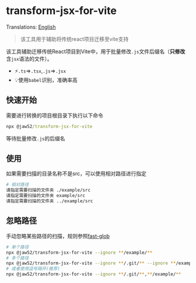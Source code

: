 # transform-jsx-for-vite

Translations: <a href="https://github.com/jaw52/transform-jsx-for-vite/blob/main/README-EN.md">English</a>

> 该工具用于辅助将传统react项目迁移至vite支持

该工具辅助迁移传统React项目到Vite中，用于批量修改`.js`文件后缀名（**只修改**含`jsx`语法的文件）。

- ⚡️`.ts`=>`.tsx`,`.js`=>`.jsx`
- 💡使用`babel`识别，准确率高

## 快速开始

需要进行转换的项目根目录下执行以下命令

```cmd
npx @jaw52/transform-jsx-for-vite
```

等待批量修改`.js`的后缀名

## 使用

如果需要扫描的目录名称不是src，可以使用相对路径进行指定

```bash
# 相对路径
请指定需要扫描的文件夹 ./example/src
请指定需要扫描的文件夹 example/src
请指定需要扫描的文件夹 ../example/src
```

## 忽略路径

手动忽略某些路径的扫描，规则参照[fast-glob](https://github.com/mrmlnc/fast-glob#readme)

```bash
# 单个路径
npx @jaw52/transform-jsx-for-vite --ignore **/example/**
# 多个路径
npx @jaw52/transform-jsx-for-vite --ignore **/.git/** --ignore **/example/**
# 或者使用逗号隔开(推荐)
npx @jaw52/transform-jsx-for-vite --ignore **/.git/**,**/example/**
```
